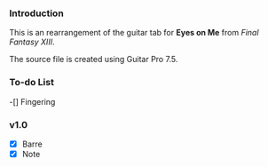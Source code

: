 ### Introduction

This is an rearrangement of the guitar tab for **Eyes on Me** from *Final Fantasy XIII*.

The source file is created using Guitar Pro 7.5.

### To-do List

-[] Fingering

### v1.0

-[X] Barre
-[X] Note